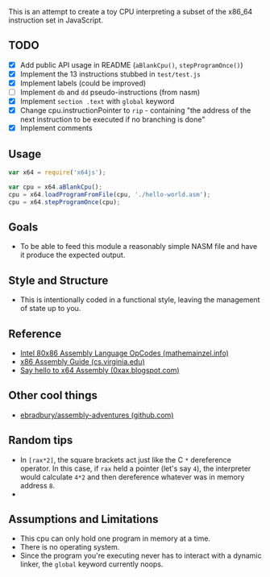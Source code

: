 This is an attempt to create a toy CPU interpreting a subset of the x86\_64 instruction set in JavaScript.

## TODO

- [x] Add public API usage in README (`aBlankCpu()`, `stepProgramOnce()`)
- [x] Implement the 13 instructions stubbed in `test/test.js`
- [x] Implement labels (could be improved)
- [ ] Implement `db` and `dd` pseudo-instructions (from nasm)
- [x] Implement `section .text` with `global` keyword
- [x] Change cpu.instructionPointer to `rip` - containing "the address of the next instruction to be executed if no branching is done"
- [x] Implement comments

## Usage

```javascript
var x64 = require('x64js');

var cpu = x64.aBlankCpu();
cpu = x64.loadProgramFromFile(cpu, './hello-world.asm');
cpu = x64.stepProgramOnce(cpu);
```

## Goals

- To be able to feed this module a reasonably simple NASM file and have it produce the expected output.

## Style and Structure

- This is intentionally coded in a functional style, leaving the management of state up to you.

## Reference

- [Intel 80x86 Assembly Language OpCodes (mathemainzel.info)](http://www.mathemainzel.info/files/x86asmref.html#mov)
- [x86 Assembly Guide (cs.virginia.edu)](http://www.cs.virginia.edu/~evans/cs216/guides/x86.html)
- [Say hello to x64 Assembly (0xax.blogspot.com)](http://0xax.blogspot.com/2014/08/say-hello-to-x64-assembly-part-1.html)

## Other cool things

- [ebradbury/assembly-adventures (github.com)](https://github.com/ebradbury/assembly-adventures/blob/master/strlen-args.asm)

## Random tips

- In `[rax*2]`, the square brackets act just like the C `*` dereference operator. In this case, if `rax` held a pointer (let's say `4`), the interpreter would calculate `4*2` and then dereference whatever was in memory address `8`.
- 
## Assumptions and Limitations

- This cpu can only hold one program in memory at a time.
- There is no operating system.
- Since the program you're executing never has to interact with a dynamic linker, the `global` keyword currently noops.
